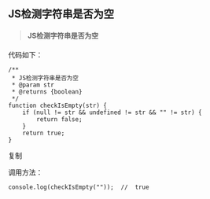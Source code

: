 ## JS检测字符串是否为空

> #### JS检测字符串是否为空

代码如下：

~~~
/**
 * JS检测字符串是否为空
 * @param str
 * @returns {boolean}
 */
function checkIsEmpty(str) {
    if (null != str && undefined != str && "" != str) {
        return false;
    }
    return true;
}

~~~

复制

调用方法：

~~~
console.log(checkIsEmpty(""));	//	true
~~~

